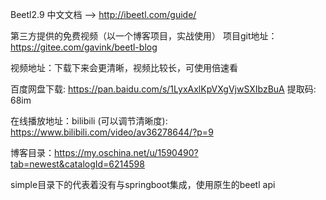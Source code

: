 Beetl2.9 中文文档 --> http://ibeetl.com/guide/

第三方提供的免费视频（以一个博客项目，实战使用）
项目git地址：https://gitee.com/gavink/beetl-blog

视频地址：下载下来会更清晰，视频比较长，可使用倍速看

百度网盘下载: https://pan.baidu.com/s/1LyxAxlKpVXgVjwSXIbzBuA 提取码: 68im

在线播放地址：bilibili (可以调节清晰度): https://www.bilibili.com/video/av36278644/?p=9

博客目录：https://my.oschina.net/u/1590490?tab=newest&catalogId=6214598


simple目录下的代表着没有与springboot集成，使用原生的beetl api